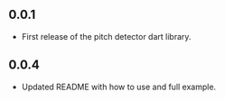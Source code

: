 ## 0.0.1

* First release of the pitch detector dart library.

## 0.0.4

* Updated README with how to use and full example.
